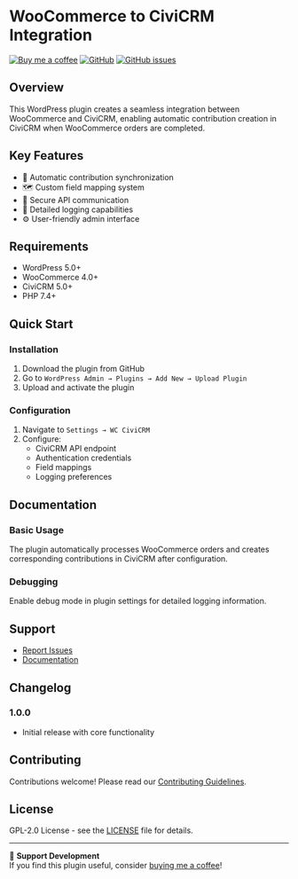 # WooCommerce to CiviCRM Integration

[![Buy me a coffee](https://img.shields.io/badge/Buy%20me%20a%20coffee-donate-yellow.svg)](https://buymeacoffee.com/lmoncany)
[![GitHub](https://img.shields.io/github/license/lmoncany/woo-civicrm-wp)](https://github.com/lmoncany/woo-civicrm-wp)
[![GitHub issues](https://img.shields.io/github/issues/lmoncany/woo-civicrm-wp)](https://github.com/lmoncany/woo-civicrm-wp/issues)

## Overview
This WordPress plugin creates a seamless integration between WooCommerce and CiviCRM, enabling automatic contribution creation in CiviCRM when WooCommerce orders are completed.

## Key Features
- 🔄 Automatic contribution synchronization
- 🗺️ Custom field mapping system
- 🔐 Secure API communication
- 📝 Detailed logging capabilities
- ⚙️ User-friendly admin interface

## Requirements
- WordPress 5.0+
- WooCommerce 4.0+
- CiviCRM 5.0+
- PHP 7.4+

## Quick Start

### Installation
1. Download the plugin from GitHub
2. Go to `WordPress Admin → Plugins → Add New → Upload Plugin`
3. Upload and activate the plugin

### Configuration
1. Navigate to `Settings → WC CiviCRM`
2. Configure:
   - CiviCRM API endpoint
   - Authentication credentials
   - Field mappings
   - Logging preferences

## Documentation

### Basic Usage
The plugin automatically processes WooCommerce orders and creates corresponding contributions in CiviCRM after configuration.

### Debugging
Enable debug mode in plugin settings for detailed logging information.

## Support
- [Report Issues](https://github.com/lmoncany/woo-civicrm-wp/issues)
- [Documentation](https://github.com/lmoncany/woo-civicrm-wp/wiki)

## Changelog

### 1.0.0
- Initial release with core functionality

## Contributing
Contributions welcome! Please read our [Contributing Guidelines](https://github.com/lmoncany/woo-civicrm-wp/blob/main/CONTRIBUTING.md).

## License
GPL-2.0 License - see the [LICENSE](LICENSE) file for details.

---

💝 **Support Development**  
If you find this plugin useful, consider [buying me a coffee](https://buymeacoffee.com/lmoncany)!

